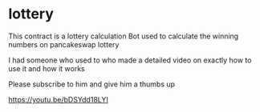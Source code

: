 # lottery

This contract is a lottery calculation Bot used to calculate the winning numbers on pancakeswap lottery

I had someone who used to who made a detailed video on exactly how to use it and how it works

Please subscribe to him and give him a thumbs up

https://youtu.be/bDSYdd18LYI


